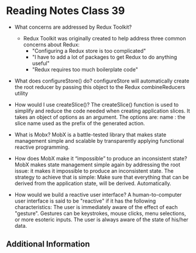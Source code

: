 # Reading Notes Class 39 

- What concerns are addressed by Redux Toolkit?
    - Redux Toolkit was originally created to help address three common concerns about Redux:
        - "Configuring a Redux store is too complicated"
        - "I have to add a lot of packages to get Redux to do anything useful"
        - "Redux requires too much boilerplate code"
- What does configureStore() do? configureStore will automatically create the root reducer by passing this object to the Redux combineReducers utility
- How would I use createSlice()? The createSlice() function is used to simplify and reduce the code needed when creating application slices. It takes an object of options as an argument. The options are: name : the slice name used as the prefix of the generated action.

- What is Mobx? MobX is a battle-tested library that makes state management simple and scalable by transparently applying functional reactive programming.
- How does MobX make it “impossible” to produce an inconsistent state? MobX makes state management simple again by addressing the root issue: it makes it impossible to produce an inconsistent state. The strategy to achieve that is simple: Make sure that everything that can be derived from the application state, will be derived. Automatically.
- How would we build a reactive user interface? A human-to-computer user interface is said to be "reactive" if it has the following characteristics: The user is immediately aware of the effect of each "gesture". Gestures can be keystrokes, mouse clicks, menu selections, or more esoteric inputs. The user is always aware of the state of his/her data.

## Additional Information

